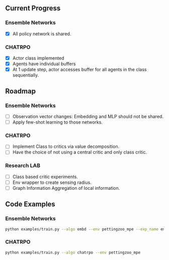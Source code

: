 ## Current Progress

### Ensemble Networks
- [x] All policy network is shared.

### CHATRPO
- [x] Actor class implemented
- [x] Agents have individual buffers
- [x] At 1 update step, actor accesses buffer for all agents in the class sequentially.

## Roadmap

### Ensemble Networks
- [ ] Observation vector changes: Embedding and MLP should not be shared.
- [ ] Apply few-shot learning to those networks.

### CHATRPO
- [ ] Implement Class to critics via value decomposition.
- [ ] Have the choice of not using a central critic and only class critic.

### Research LAB
- [ ] Class based critic experiments.
- [ ] Env wrapper to create sensing radius.
- [ ] Graph Information Aggregation of local information.

## Code Examples

### Ensemble Networks
```bash
python examples/train.py --algo embd --env pettingzoo_mpe --exp_name embd
```

### CHATRPO
```bash
python examples/train.py --algo chatrpo --env pettingzoo_mpe
```
